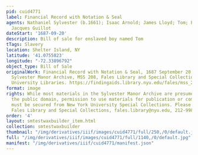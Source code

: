 ```yaml
---
pid: cuid4771
label: Financial Record with Notation & Seal
agents: Nathaniel Sylvester (b.1661); Isaac Arnold; James Lloyd; Tom; Peter Sylvester;
  Jacques Guillot
dateStart: '1687-09-20'
description: Bill of sale for enslaved boy named Tom
tTags: Slavery
location: Shelter Island, NY
latitude: '41.0755823'
longitude: "-72.33896792"
object_type: Bill of Sale
originalWork: Financial Record with Notation & Seal, 1687 September 20, inclusive.
  Sylvester Manor Archive, MSS 208, Fales Library and Special Collections, New York
  University Libraries. https://findingaids.library.nyu.edu/fales/mss_208/.
format: image
rights: While most materials in the Sylvester Manor Archive are presumed to be in
  the public domain, permission to use materials for publication or commercial purposes
  must be secured from New York University Special Collections. Please contact the
  Fales Library and Special Collections, fales.library@nyu.edu, 212-998-2596.
order: '4'
layout: smtestwaxbuilder_item.html
collection: smtestwaxbuilder
thumbnail: "/img/derivatives/iiif/images/cuid4771/full/250,/0/default.jpg"
full: "/img/derivatives/iiif/images/cuid4771/full/1140,/0/default.jpg"
manifest: "/img/derivatives/iiif/cuid4771/manifest.json"
---
```

